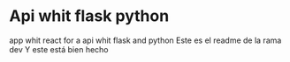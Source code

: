 # Api whit flask python
app whit react for a api whit flask and python
Este es el readme de la rama dev
Y este está bien hecho
